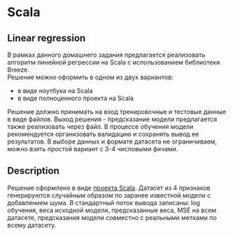 # Scala

## Linear regression

В рамках данного домашнего задания предлагается реализовать алгоритм линейной регрессии на Scala с использованием библиотеки Breeze.  
Решение можно оформить в одном из двух вариантов:

- в виде ноутбука на Scala
- в виде полноценного проекта на Scala

Решение должно принимать на вход тренировочные и тестовые данные в виде файлов. Выход решения - предсказание модели предлагается также реализовать через файл. В процессе обучения модели рекомендуется организовать валидацию и сохранять вывод ее результатов. В выборе данных и формате датасета не ограничиваем, можно взять простой вариант с 3-4 числовыми фичами.  

## Description

Решение оформлено в виде [проекта Scala](src/main/scala/main.scala). Датасет из 4 признаков генерируются случайным образом по заранее известной модели с добавлением шума. В стандартный поток вывода записаны: log обучения, веса исходной модели, предсказанные веса, MSE на всем датасете, предсказания модели совместно с реальными метками по всему датасету.  
